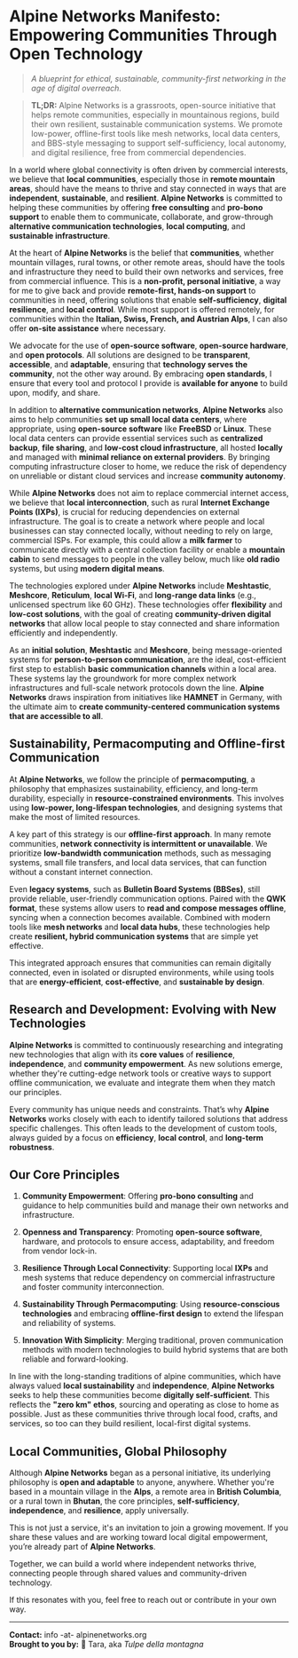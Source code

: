 # Alpine Networks Manifesto: Empowering Communities Through Open Technology
> _A blueprint for ethical, sustainable, community-first networking in 
> the age of digital overreach._

> **TL;DR:** 
> Alpine Networks is a grassroots, open-source initiative 
> that helps remote communities, especially in mountainous regions, 
> build their own resilient, sustainable communication systems. We 
> promote low-power, offline-first tools like mesh networks, local data 
> centers, and BBS-style messaging to support self-sufficiency, local 
> autonomy, and digital resilience, free from commercial dependencies.

In a world where global connectivity is often driven by commercial 
interests, we believe that **local communities**, especially those in 
**remote mountain areas**, should have the means to thrive and stay 
connected in ways that are **independent**, **sustainable**, and 
**resilient**. **Alpine Networks** is committed to helping these 
communities by offering **free consulting** and **pro-bono support** to 
enable them to communicate, collaborate, and grow-through **alternative 
communication technologies**, **local computing**, and **sustainable 
infrastructure**.

At the heart of **Alpine Networks** is the belief that **communities**, 
whether mountain villages, rural towns, or other remote areas, should 
have the tools and infrastructure they need to build their own networks 
and services, free from commercial influence. This is a **non-profit, 
personal initiative**, a way for me to give back and provide 
**remote-first, hands-on support** to communities in need, offering 
solutions that enable **self-sufficiency**, **digital resilience**, and 
**local control**. While most support is offered remotely, for 
communities within the **Italian, Swiss, French, and Austrian Alps**, I 
can also offer **on-site assistance** where necessary.

We advocate for the use of **open-source software**, **open-source 
hardware**, and **open protocols**. All solutions are designed to be 
**transparent**, **accessible**, and **adaptable**, ensuring that 
**technology serves the community**, not the other way around. By 
embracing **open standards**, I ensure that every tool and protocol I 
provide is **available for anyone** to build upon, modify, and share.

In addition to **alternative communication networks**, **Alpine 
Networks** also aims to help communities **set up small local data 
centers**, where appropriate, using **open-source software** like 
**FreeBSD** or **Linux**. These local data centers can provide essential 
services such as **centralized backup**, **file sharing**, and 
**low-cost cloud infrastructure**, all hosted **locally** and managed 
with **minimal reliance on external providers**. By bringing computing 
infrastructure closer to home, we reduce the risk of dependency on 
unreliable or distant cloud services and increase **community 
autonomy**.

While **Alpine Networks** does not aim to replace commercial internet 
access, we believe that **local interconnection**, such as rural 
**Internet Exchange Points (IXPs)**, is crucial for reducing 
dependencies on external infrastructure. The goal is to create a network 
where people and local businesses can stay connected locally, without 
needing to rely on large, commercial ISPs. For example, this could allow 
a **milk farmer** to communicate directly with a central collection 
facility or enable a **mountain cabin** to send messages to people in 
the valley below, much like **old radio** systems, but using **modern 
digital means**.

The technologies explored under **Alpine Networks** include 
**Meshtastic**, **Meshcore**, **Reticulum**, **local Wi-Fi**, and 
**long-range data links** (e.g., unlicensed spectrum like 60 GHz). These 
technologies offer **flexibility** and **low-cost solutions**, with the 
goal of creating **community-driven digital networks** that allow local 
people to stay connected and share information efficiently and 
independently.

As an **initial solution**, **Meshtastic** and **Meshcore**, being 
message-oriented systems for **person-to-person communication**, are the 
ideal, cost-efficient first step to establish **basic communication 
channels** within a local area. These systems lay the groundwork for 
more complex network infrastructures and full-scale network protocols 
down the line. **Alpine Networks** draws inspiration from initiatives 
like **HAMNET** in Germany, with the ultimate aim to **create 
community-centered communication systems that are accessible to all**.

## Sustainability, Permacomputing and Offline-first Communication

At **Alpine Networks**, we follow the principle of **permacomputing**, a 
philosophy that emphasizes sustainability, efficiency, and long-term 
durability, especially in **resource-constrained environments**. This 
involves using **low-power, long-lifespan technologies**, and designing 
systems that make the most of limited resources.

A key part of this strategy is our **offline-first approach**. In many 
remote communities, **network connectivity is intermittent or 
unavailable**. We prioritize **low-bandwidth communication** methods, 
such as messaging systems, small file transfers, and local data 
services, that can function without a constant internet connection.

Even **legacy systems**, such as **Bulletin Board Systems (BBSes)**, 
still provide reliable, user-friendly communication options. Paired with 
the **QWK format**, these systems allow users to **read and compose 
messages offline**, syncing when a connection becomes available. 
Combined with modern tools like **mesh networks** and **local data 
hubs**, these technologies help create **resilient, hybrid communication 
systems** that are simple yet effective.

This integrated approach ensures that communities can remain digitally 
connected, even in isolated or disrupted environments, while using tools 
that are **energy-efficient**, **cost-effective**, and **sustainable by 
design**.

## Research and Development: Evolving with New Technologies

**Alpine Networks** is committed to continuously researching and 
integrating new technologies that align with its **core values** of 
**resilience**, **independence**, and **community empowerment**. As new 
solutions emerge, whether they're cutting-edge network tools or creative 
ways to support offline communication, we evaluate and integrate them 
when they match our principles.

Every community has unique needs and constraints. That’s why **Alpine 
Networks** works closely with each to identify tailored solutions that 
address specific challenges. This often leads to the development of 
custom tools, always guided by a focus on **efficiency**, **local 
control**, and **long-term robustness**.

## Our Core Principles

1. **Community Empowerment**: Offering **pro-bono consulting** and 
guidance to help communities build and manage their own networks and 
infrastructure.

2. **Openness and Transparency**: Promoting **open-source software**, 
hardware, and protocols to ensure access, adaptability, and freedom from 
vendor lock-in.

3. **Resilience Through Local Connectivity**: Supporting local **IXPs** 
and mesh systems that reduce dependency on commercial infrastructure and 
foster community interconnection.

4. **Sustainability Through Permacomputing**: Using **resource-conscious 
technologies** and embracing **offline-first design** to extend the 
lifespan and reliability of systems.

5. **Innovation With Simplicity**: Merging traditional, proven 
communication methods with modern technologies to build hybrid systems 
that are both reliable and forward-looking.

In line with the long-standing traditions of alpine communities, which 
have always valued **local sustainability** and **independence**, 
**Alpine Networks** seeks to help these communities become **digitally 
self-sufficient**. This reflects the **"zero km" ethos**, sourcing and 
operating as close to home as possible. Just as these communities thrive 
through local food, crafts, and services, so too can they build 
resilient, local-first digital systems.

## Local Communities, Global Philosophy

Although **Alpine Networks** began as a personal initiative, its 
underlying philosophy is **open and adaptable** to anyone, anywhere. 
Whether you're based in a mountain village in the **Alps**, a remote 
area in **British Columbia**, or a rural town in **Bhutan**, the core 
principles, **self-sufficiency**, **independence**, and **resilience**, 
apply universally.

This is not just a service, it's an invitation to join a growing 
movement. If you share these values and are working toward local digital 
empowerment, you’re already part of **Alpine Networks**.

Together, we can build a world where independent networks thrive, 
connecting people through shared values and community-driven technology.

If this resonates with you, feel free to reach out or contribute in your 
own way.

---

**Contact:** info -at- alpinenetworks.org  
**Brought to you by:** :tulip: Tara, aka *Tulpe della montagna*

